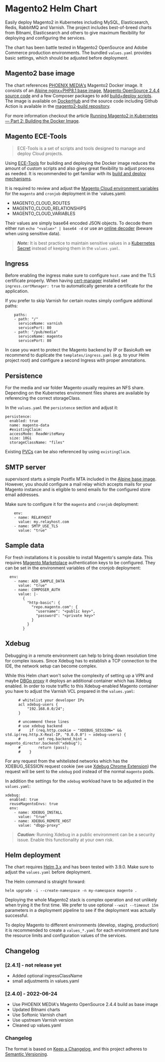 # Magento2 Helm Chart

Easily deploy Magento2 in Kubernetes including MySQL, Elasticsearch, Redis, RabbitMQ and Varnish.
The project includes best-of-breed charts from Bitnami, Elasticsearch and others to give maximum flexibility for deploying and
configuring the services.

The chart has been battle tested in Magento2 OpenSource and Adobe Commerce production environments. The bundled `values.yaml` provides basic settings, which should be adjusted before deployment.

## Magento2 base image
The chart references [PHOENIX MEDIA's](https://www.phoenix-media.eu) Magento2 Docker image. It consists of an
[Alpine nginx+PHP8.1 base image](https://github.com/PHOENIX-MEDIA/docker-nginx-php), [Magento OpenSource 2.4.4 source code](https://github.com/magento/magento2)
and a few Composer packages to add [build+deploy scripts](https://github.com/PHOENIX-MEDIA/magento2-cloud-build). The image is available on [DockerHub](https://hub.docker.com/r/phoenixmedia/magento2)
and the source code including Github Action is available in the [magento2-build repository](https://github.com/PHOENIX-MEDIA/magento2-build).

For more information checkout the article [Running Magento2 in Kubernetes —
Part 2: Building the Docker Image](https://medium.com/@bjoern.kraus/running-magento2-in-kubernetes-part-2-building-the-docker-image-8516c0ed7d48).

## Magento ECE-Tools
> ECE-Tools is a set of scripts and tools designed to manage and deploy Cloud projects.

Using [ECE-Tools](https://github.com/magento/ece-tools/) for building and deploying the Docker image reduces the amount
of custom scripts and also gives great flexibility to adjust process as needed.
It is recommended to get familiar with its [build and deploy mechanisms](https://devdocs.magento.com/cloud/project/magento-env-yaml.html).

It is required to review and adjust the [Magento Cloud environment variables](https://devdocs.magento.com/cloud/env/variables-cloud.html)
for the `magento` and `cronjob` deployment in the `values.yaml:
- MAGENTO_CLOUD_ROUTES
- MAGENTO_CLOUD_RELATIONSHIPS
- MAGENTO_CLOUD_VARIABLES

Their values are simply base64 encoded JSON objects. To decode them either run `echo "<value>" | base64 -d` or use an
[online decoder](https://www.base64decode.org/) (beware when using sensitive data).

> **_Note:_** It is best practice to maintain sensitive values in a [Kubernetes Secret](https://kubernetes.io/docs/concepts/configuration/secret/) instead of keeping them in the `values.yaml`.

## Ingress

Before enabling the ingress make sure to configure `host.name` and the TLS certificate properly. When having
[cert-manager](https://cert-manager.io/docs/) installed set `ingress.certManager: true` to automatically generate a
certificate for the application.

If you prefer to skip Varnish for certain routes simply configure addtional paths:

```
    paths:
    - path: "/"
      serviceName: varnish
      servicePort: 80
    - path: "/pub/media"
      serviceName: magento
      servicePort: 80
```

In case you want to protect the Magento backend by IP or BasicAuth we recommend to duplicate the `templates/ingress.yaml`
(e.g. to your Helm project root) and configure a second Ingress with proper annotations.

## Persistence

For the media and var folder Magento usually requires an NFS share. Depending on the Kubernetes environment files shares
are available by referencing the correct storageClass.

In the `values.yaml` the `persistence` section and adjust it:

```
persistence:
  enabled: true
  name: magento-data
  #existingClaim:
  accessMode: ReadWriteMany
  size: 10Gi
  storageClassName: "files"
```

Existing [PVCs](https://kubernetes.io/docs/concepts/storage/persistent-volumes/#persistentvolumeclaims) can be also referenced
by using `existingClaim`.


## SMTP server
supervisord starts a simple Postfix MTA included in the [Alpine base image](https://github.com/PHOENIX-MEDIA/docker-nginx-php).
However, you should configure a mail relay which accepts mails for your Magento instance and is eligible to send emails for
the configured store email addresses.

Make sure to configure it for the `magento` and `cronjob` deployment:

```
    env:
    - name: RELAYHOST
      value: my.relayhost.com
    - name: SMTP_USE_TLS
      value: "true"
```


## Sample data
For fresh installations it is possible to install Magento's sample data. This requires [Magento Marketplace](https://devdocs.magento.com/guides/v2.4/install-gde/prereq/connect-auth.html)
authentication keys to be configured. They can be set in the environment variables of the cronjob deployment:

```
  env:
    - name: ADD_SAMPLE_DATA
      value: "true"
    - name: COMPOSER_AUTH
      value: |-
        {
          "http-basic": {
            "repo.magento.com": {
              "username": "<public key>",
              "password": "<private key>"
            }
          }
        }

```

## Xdebug
Debugging in a remote environment can help to bring down resolution time for complex issues. Since Xdebug has to
establish a TCP connection to the IDE, the network setup can become complex.

While this Helm chart won't solve the complexity of setting up a VPN and maybe [DBGp proxy](https://xdebug.org/docs/dbgpProxy)
it deploys an additional container which has Xdebug enabled. In order to route traffic to this Xdebug-enabled Magento container
you have to adjust the Varnish VCL prepared in the `values.yaml`:

```
      # whitelist your developer IPs
      acl xdebug-users {
          "192.168.0.0/24";
      }

      # uncommend these lines
      # use xdebug backend
      #    if (req.http.cookie ~ "XDEBUG_SESSION=" && std.ip(req.http.X-Real-IP, "0.0.0.0") ~ xdebug-users) {
      #        set req.backend_hint = magento_director.backend("xdebug");
      #        return (pass);
      #    }
```

For any request from the whitelisted networks which has the XDEBUG_SESSION request cookie (we use [Xdebug Chrome Extension](https://chrome.google.com/webstore/detail/xdebug-chrome-extension/oiofkammbajfehgpleginfomeppgnglk))
the request will be sent to the `xdebug` pod instead of the normal `magento` pods.

In addition the settings for the `xdebug` workload have to be adjusted in the `values.yaml`:

```
xdebug:
  enabled: true
  reuseMagentoEnvs: true
  env:
    - name: XDEBUG_INSTALL
      value: "true"
    - name: XDEBUG_REMOTE_HOST
      value: "dbgp-proxy"
```

> **_Caution:_** Running Xdebug in a public environment can be a security issue. Enable this functionality at your own risk.

## Helm deployment
The chart requires [Helm 3.x](https://helm.sh/) and has been tested with 3.9.0.
Make sure to adjust the `values.yaml` before deployment.

The Helm command is straight forward:

`helm upgrade -i --create-namespace -n my-namespace magento .`

Deploying the whole Magento2 stack is complex operation and not unlikely when trying it the first time. We prefer to use
optional `--wait --timeout 15m` parameters in a deployment pipeline to see if the deployment was actually successful.

To deploy Magento to different environments (develop, staging, production) it is recommended to create a `values_*.yaml`
for each environment and tune the resource limits and configuration values of the services.

## Changelog
### [2.4.1] - not release yet
- Added optional ingressClassName
- small adjustments in values.yaml

### [2.4.0] - 2022-06-24
- Use PHOENIX MEDIA's Magento OpenSource 2.4.4 build as base image
- Updated Bitnami charts
- Use Softonic Varnish chart
- Use upstream Varnish version
- Cleaned up values.yaml

### Changelog
The format is based on [Keep a Changelog](https://keepachangelog.com/en/1.0.0/),
and this project adheres to [Semantic Versioning](https://semver.org/spec/v2.0.0.html).
